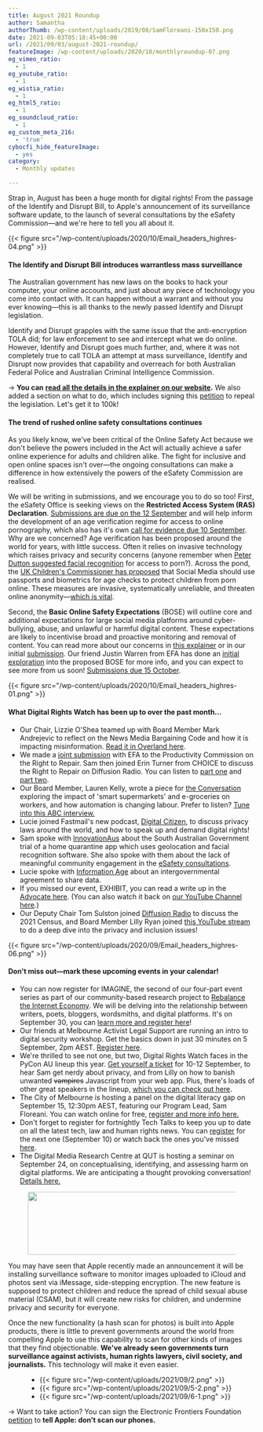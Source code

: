 ```yaml
---
title: August 2021 Roundup
author: Samantha
authorThumb: /wp-content/uploads/2019/08/SamFloreani-150x150.png
date: 2021-09-03T05:18:45+00:00
url: /2021/09/03/august-2021-roundup/
featureImage: /wp-content/uploads/2020/10/monthlyroundup-07.png
eg_vimeo_ratio:
  - 1
eg_youtube_ratio:
  - 1
eg_wistia_ratio:
  - 1
eg_html5_ratio:
  - 1
eg_soundcloud_ratio:
  - 1
eg_custom_meta_216:
  - 'true'
cybocfi_hide_featureImage:
  - yes
category:
  - Monthly updates

---
```



Strap in, August has been a huge month for digital rights! From the passage of the Identify and Disrupt Bill, to Apple's announcement of its surveillance software update, to the launch of several consultations by the eSafety Commission—and we're here to tell you all about it.

<div class="wp-block-image">
{{< figure src="/wp-content/uploads/2020/10/Email_headers_highres-04.png" >}}
</div>

#### **The Identify and Disrupt Bill introduces warrantless mass surveillance**

The Australian government has new laws on the books to hack your computer, your online accounts, and just about any piece of technology you come into contact with. It can happen without a warrant and without you ever knowing—this is all thanks to the newly passed Identify and Disrupt legislation.

Identify and Disrupt grapples with the same issue that the anti-encryption TOLA did; for law enforcement to see and intercept what we do online. However, Identify and Disrupt goes much further, and, where it was not completely true to call TOLA an attempt at mass surveillance, Identify and Disrupt now provides that capability and overreach for both Australian Federal Police and Australian Criminal Intelligence Commission.

→ **You can** [**read all the details in the explainer on our website**][1]**.** We also added a section on what to do, which includes signing this [petition][2] to repeal the legislation. Let's get it to 100k!

#### **The trend of rushed online safety consultations continues**

As you likely know, we've been critical of the Online Safety Act because we don't believe the powers included in the Act will actually achieve a safer online experience for adults and children alike. The fight for inclusive and open online spaces isn't over—the ongoing consultations can make a difference in how extensively the powers of the eSafety Commission are realised.

We will be writing in submissions, and we encourage you to do so too! First, the eSafety Office is seeking views on the **Restricted Access System (RAS) Declaration**. [Submissions are due on the 12 September][3] and will help inform the development of an age verification regime for access to online pornography, which also has it's own [call for evidence due 10 September][4]. Why are we concerned? Age verification has been proposed around the world for years, with little success. Often it relies on invasive technology which raises privacy and security concerns (anyone remember when [Peter Dutton suggested facial recognition][5] for access to porn?). Across the pond, the [UK Children's Commissioner has proposed][6] that Social Media should use passports and biometrics for age checks to protect children from porn online. These measures are invasive, systematically unreliable, and threaten online anonymity—[which is vital][7].


Second, the **Basic Online Safety Expectations** (BOSE) will outline core and additional expectations for large social media platforms around cyber-bullying, abuse, and unlawful or harmful digital content. These expectations are likely to incentivise broad and proactive monitoring and removal of content. You can read more about our concerns in [this explainer][8] or in our initial [submission][9]. Our friend Justin Warren from EFA has done an [initial exploration][10] into the proposed BOSE for more info, and you can expect to see more from us soon! [Submissions due 15 October][11].

<div class="wp-block-image">
{{< figure src="/wp-content/uploads/2020/10/Email_headers_highres-01.png" >}}
</div>

#### **What Digital Rights Watch has been up to over the past month&#8230;**

  * Our Chair, Lizzie O'Shea teamed up with Board Member Mark Andrejevic to reflect on the News Media Bargaining Code and how it is impacting misinformation. [Read it in Overland here][12].
  * We made a [joint submission][13] with EFA to the Productivity Commission on the Right to Repair. Sam then joined Erin Turner from CHOICE to discuss the Right to Repair on Diffusion Radio. You can listen to [part one][14] and [part two][15].
  * Our Board Member, Lauren Kelly, wrote a piece for [the Conversation][16] exploring the impact of 'smart supermarkets' and e-groceries on workers, and how automation is changing labour. Prefer to listen? [Tune into this ABC interview.][17]
  * Lucie joined Fastmail's new podcast, [Digital Citizen][18], to discuss privacy laws around the world, and how to speak up and demand digital rights!
  * Sam spoke with [InnovationAus][19] about the South Australian Government trial of a home quarantine app which uses geolocation and facial recognition software. She also spoke with them about the lack of meaningful community engagement in the [eSafety consultations][20].
  * Lucie spoke with [Information Age][21] about an intergovernmental agreement to share data.
  * If you missed our event, EXHIBIT, you can read a write up in the [Advocate here][22]. (You can also watch it back on [our YouTube Channel here][23].)
  * Our Deputy Chair Tom Sulston joined [Diffusion Radio][24] to discuss the 2021 Census, and Board Member Lilly Ryan joined [this YouTube stream][25] to do a deep dive into the privacy and inclusion issues!

<div class="wp-block-image">
{{< figure src="/wp-content/uploads/2020/09/Email_headers_highres-06.png" >}}
</div>

#### **Don't miss out—mark these upcoming events in your calendar!**

  * You can now register for IMAGINE, the second of our four-part event series as part of our community-based research project to <a href="https://u1584542.ct.sendgrid.net/ss/c/atcYNHk4Eh2YdGnwBh-YDG6Q37n30dkALhgPTSkfC_Wo5Ky2O2GFJxmiJmR0Z0czevVFM_AI-KfW88V9rwa3mGFw3esKKa8164dE2usfOJi5PmiVePPp9Ur1nwUB8MZo68_csXSq6FzxG2zfJId0vnE2Rjc9OKKexn37XuCm-GcgDSm3mqKoNveRGB2RjH1nmxNGXW7QtYwYW8TmGRMSJOvZhDUED_MjCVk6cvDF0ULq4IXOR5vVhyHo8fDrjQGXKjCzN0KdHzwO0s-cevh63azOoLe7c331P9yM7UfReeAyeW-Mrx03nvBukeXjtC7CeWiYQwE11PNqJk3pVGUAwnh3t_OZn5m4VYPvbdVfNj8/3f0/-G5JWxrdS-6z9_t_yxYdKQ/h25/eh1GOuw8aKxJpvBcgbBEhvl42ysdUY4PZADK6UCPBZs" target="_blank" rel="noreferrer noopener">Rebalance the Internet Economy</a>. We will be delving into the relationship between writers, poets, bloggers, wordsmiths, and digital platforms. It's on September 30, you can [learn more and register here][26]!
  * Our friends at Melbourne Activist Legal Support are running an intro to digital security workshop. Get the basics down in just 30 minutes on 5 September, 2pm AEST. [Register here][27].
  * We're thrilled to see not one, but two, Digital Rights Watch faces in the PyCon AU lineup this year. [Get yourself a ticket][28] for 10-12 September, to hear Sam get nerdy about privacy, and from Lilly on how to banish unwanted <s>vampires</s> Javascript from your web app. Plus, there's loads of other great speakers in the lineup, [which you can check out here][29].
  * The City of Melbourne is hosting a panel on the digital literacy gap on September 15, 12:30pm AEST, featuring our Program Lead, Sam Floreani. You can watch online for free, [register and more info here.][30]
  * Don't forget to register for fortnightly Tech Talks to keep you up to date on all the latest tech, law and human rights news. You can [register][31] for the next one (September 10) or watch back the ones you've missed [here][32].
  * The Digital Media Research Centre at QUT is hosting a seminar on September 24, on conceptualising, identifying, and assessing harm on digital platforms. We are anticipating a thought provoking conversation! [Details here.][33]

<div class="wp-block-image">
  <figure class="aligncenter size-large is-resized"><img loading="lazy" decoding="async" src="/wp-content/uploads/2020/09/Email_headers_highres-03-1024x171.png" alt="" class="wp-image-7272" width="758" height="128" srcset="/wp-content/uploads/2020/09/Email_headers_highres-03-1024x171.png 1024w, /wp-content/uploads/2020/09/Email_headers_highres-03-300x50.png 300w, /wp-content/uploads/2020/09/Email_headers_highres-03-2048x342.png 2048w" sizes="(max-width: 758px) 100vw, 758px" /></figure>
</div>

You may have seen that Apple recently made an announcement it will be installing surveillance software to monitor images uploaded to iCloud and photos sent via iMessage, side-stepping encryption. The new feature is supposed to protect children and reduce the spread of child sexual abuse material (CSAM), but it will create new risks for children, and undermine privacy and security for everyone.

Once the new functionality (a hash scan for photos) is built into Apple products, there is little to prevent governments around the world from compelling Apple to use this capability to scan for other kinds of images that they find objectionable. **We've already seen governments turn surveillance against activists, human rights lawyers, civil society, and journalists.** This technology will make it even easier.<figure class="wp-block-gallery columns-3 is-cropped wp-block-gallery-14 is-layout-flex wp-block-gallery-is-layout-flex">

<ul class="blocks-gallery-grid">
  <li class="blocks-gallery-item">
{{< figure src="/wp-content/uploads/2021/09/2.png" >}}
  </li>
  <li class="blocks-gallery-item">
{{< figure src="/wp-content/uploads/2021/09/5-2.png" >}}
  </li>
  <li class="blocks-gallery-item">
{{< figure src="/wp-content/uploads/2021/09/6-1.png" >}}
  </li>
</ul></figure>

→ Want to take action? You can sign the Electronic Frontiers Foundation [petition][34] to **tell Apple: don't scan our phones.**

 [1]: https://u1584542.ct.sendgrid.net/ss/c/CMxF4nARlf6wAFa1PSfv0mmZ9RIuK0LyVv5J0Wo3jtI5ZEh3mY6GTWM-pZE8svpZIeHBrLnvIkk0Qk0Z2cbBMhovIMrOnAa9nR1e6b7N0wSDWibpAeMmUsRfFC_btkaERaVfa3V9WanEWt3T55YxOi1VLuQlAJAeZMVkcXj_a84SbIWnTJJI02Sz1TwhqzL20uv_ODXoi-oZzVodc90SlPUiiLmYKl3oQNRlNEIhxPgVU-iwElAMYj8b8YtknLsrlbqUYo5rru4Nlx3Jopzyc1DGeA6SH_zuc-YrSz2fTVVUz8Gx6jfDWpGVZh-72wcMWGLW_B12qZEVornchxR_kEj0Z0r_H7CqYpiKq-kwiuQPOLTXE6bIMsFqe_0g2drWnk8T__1VTQfrQCqKPY3jcg/3f0/-G5JWxrdS-6z9_t_yxYdKQ/h0/0fN2PV4G67ZibIaSA1jQxLNU71n5PPQ4D2__MWl7ly0
 [2]: https://u1584542.ct.sendgrid.net/ss/c/tTBUZwcBH_2q13Ow12s-jZ2h-gZo4dt2A0iVNlolBRzg0RCeDkaPbBIRLKDfNSxLIso-8YH-0KYvgW8t2xykNKnfhlOGcxCQ8cumpHd8xKo50B5xyPum-AKZqsbOpgd-jpH7AHZ7Tujj-i3e-4H5v581kT3BxAE3W2xrt3Yw0GTFRdEdB4rhy0_nc5bUHOX3BNORHt5KdYo29Xxv-EWwWbWYKcizTYwg2vH3LkkB6k5lFM3-nFhhJhMRHd5v9-SFh94oDTDmL38aNflXN4YulqaiTUgaoKmh81a3fFScL2Zz1aLf119iHWQLV5EYSwcPG_SVluxdHk_bhYVTSCFg9wWyHuQAe7NLnFK9CD47yZA9CnCVQxVETcwkZ3xA2RK5/3f0/-G5JWxrdS-6z9_t_yxYdKQ/h1/SlBqswRqC12iy0LaubJQ6KZP7-pFCtkcQfrRwtwmOWo
 [3]: https://u1584542.ct.sendgrid.net/ss/c/atcYNHk4Eh2YdGnwBh-YDNzIlJV4_GrH_ewmHewHjTTIeltI74MXoV-ALQFAEgbGtvHt-pCsIbFb3ZBJ14lyh_TIwUSX3MsQrResSiCibxyCtwTLtmlRXB76W0ZPEbRTSeyyt2RJKo_O2Xfd1SfP3JM-Tnm5lAxZEJAQJGfTjfzhKzJTUvfHTL0R_-F8gBIDFj4rdK3Z09ge5QMK_wivC6h8ERwnlBNnEod3t06_svrGoP6MBEdZMhwR62v-QzeAlo1-EgA09V83wjc1u69267h7E75w7d9wMZlitgFpg2bZZgP68Y8QUyzTa6pnJpvb2cUoZzXDYAPvPIpuxdbvoSFHsBe_BkLaWaOxu20KuZ0t2qGgJ10UZQlkcnF9X7sHJ-YThgtA8--lpKBMEeCIQg/3f0/-G5JWxrdS-6z9_t_yxYdKQ/h2/Mty25Q7CdWC7u11baMTZ4pAKDzzkyS6jYbsNbKMJVRk
 [4]: https://u1584542.ct.sendgrid.net/ss/c/atcYNHk4Eh2YdGnwBh-YDNzIlJV4_GrH_ewmHewHjTTIeltI74MXoV-ALQFAEgbGtvHt-pCsIbFb3ZBJ14lyh6n_kbnG4Ksm3u0g20rcrpDsYgDzePOuzpeVRVd8iFdWAUqzh0TqcNyTAFK9qhBEneoOa_x37WQgCiOe6DOCHPRGDDd0thxW2gWr3xXq8eB0ttqh2H0PctQtoKWp0510F9lBIB4uZ0XCEFAdgld5e4808toqk3yIW4GQ6UFaTnuLEVirhP2FfDE78GDBwlgBkz8jPHMohdR4HH0VaPKds08ees7YeOg6V_VLQVmwRvX_M2A-xMcqyffs0oBnXRXEJV4ljfynoxTI63bXQeZeqZXyPJk81ZhJna9lIFWKbfMhYDGcg2ZnT-2shJGgE8WAhw/3f0/-G5JWxrdS-6z9_t_yxYdKQ/h3/-6ZWIlhXtvvZeSK1aYLda1MO0tzoLiQCsYSuLdoitr0
 [5]: https://u1584542.ct.sendgrid.net/ss/c/atcYNHk4Eh2YdGnwBh-YDDaoH_YJmZr3EvCbTx-WNe0AKP-8OY0J-ENfu2AmpDkf7Jt3RKWN_0Z5aivtkbzxPRLL_yFRmuiLo9eOFWgMWuNuMKihpET9E33-LPx-vRk4_g8rTxOJ5TzM_yiK3dvYjvFNdjun-xIDmHZz-Ml_yA-2lppP3m1BwYlab0PuHmDsjRFmX_aOgKdIL9N31CXtaaec4RyL3k_0Ufmya_yCqLCZtt4yobbdUkuPfGxLtGHmUhYVK9N0yGrrPM7MFeEFRimOZvL79DWx45AAQ4pgRoL_7Hwyn0UcVaWNhSFKSQ7l7FCzuhxLnuRvoaVuh2dixrEHH4PK_-4zc0s7CPxZ4twXb6IZbKy_uQnnjhX7NVjsgMdlAXkQdn0vQPVsGC7d3feLyzMB1LVKLAqtLK0vTGQ/3f0/-G5JWxrdS-6z9_t_yxYdKQ/h4/65z0b8HUQ_z51w0opkLgD1aZxvWXA2bX3OoFrPlaOJg
 [6]: https://u1584542.ct.sendgrid.net/ss/c/atcYNHk4Eh2YdGnwBh-YDLSdG6w5LPZZek4cvZXaIYjtoj5_E_axa80V9h40eAXJRFpvdT1iLMxS78vc7AziLJWL_0maipLEk-1xnXkGX5GBu3Oo8hbpz0s2TShLB1NDYf8icgq6hBc5mwJxAqulMj1ywlXQtEjngTKDBBSAVFqEiJcqs1mTFRawT3WM3TFaMd7HR1-DI_01xXo7uyRVPHOif1WsAEYClbZSyt0PKf3SbQmHZ6fnavO1qYDP57Eq-I_ButlpJw1m-SaoahmAXGmHy7rgbBFzWHED0NrQhK_7D8VOGRDyd0ckbOOWEUZLcMmVhP43ezvUhxDX4z_Oz0tGXUFj7TkhOhdVQUT2_kSoL2L3FwaaVbCH-OXPwychjDYJfsbZxdA05gCkMGHPrtakz8odd3HxEzY9DWuavrA/3f0/-G5JWxrdS-6z9_t_yxYdKQ/h5/9EhX-ZRVLLf7yYVyHFDGDB49yVBEjUY8HkKzN5hgG5s
 [7]: https://u1584542.ct.sendgrid.net/ss/c/CMxF4nARlf6wAFa1PSfv0mmZ9RIuK0LyVv5J0Wo3jtKupaUP7fEDiszgkV52AIiPIqzsTTc2WnzAoHQfajpPNhLv5NVl5YNKPotMc6ahnTgBxN4X_2b-O8wFU2WKCglFt2fptx7juto40ZX9OX48LSE7_k9UdLjfj7Rl7YTNGh54JSGHPIDjMTv_7W1U8qOHP1HJCsuP46Haebf0LZJeot8Hzpto6JBWhzInby110W1BO7PuzKuieLlKTtdF0odu6b2WzIgmFph2UwGVSPVtKQ8-7ddDZEY799wpE9VPurjHrSQVnSp2rxIUMcG9-WHUg5fntXkmhOLnPm44JPIgh4c5OTfbR19YAgMYCeuUWe6cv-cwPi6KQ1AWBMDwm_SlEo6bMLAgVufx2X_Y44M7Hg/3f0/-G5JWxrdS-6z9_t_yxYdKQ/h6/yWALZANSvWsNTSGQoMliUy4qx5hFEnMQRWtP6lqDATo
 [8]: https://u1584542.ct.sendgrid.net/ss/c/CMxF4nARlf6wAFa1PSfv0mmZ9RIuK0LyVv5J0Wo3jtLPXabnO7pZHM0rPPHVmfVok7BjJVqjFsnj57h8bo8V_K7viZDIjZvEVHlSuRwg82-Pqsbgj4WNJLL80dMSpMd6erVkR3gk3JIkrI9YtFv8p4IMyzeQl-xcCyHLwys4R7_BXNi6PvgnxdW3hT7La339oL0DTxmOEz3DcSxABoE5frmjVCCYVdkdi6Hc87dlCRJ1BF12Zfzg-105A9KS_9csNxI21PUtm4KTxw9-mn9Wr088_Ri-a31f8aQDdxAX84dnxDT8PPAnAZuZurDigydHp7OpZXvYgvwTSwNz1uMAV38lPNcqdiX3YNNogoAXRe7pcoLpaI5rbxiJVWG6Jg1-/3f0/-G5JWxrdS-6z9_t_yxYdKQ/h7/PR3F7dcN7ljJOyPcJmw2m3-js-ivIXDytHu8ylYdXSQ
 [9]: https://u1584542.ct.sendgrid.net/ss/c/CMxF4nARlf6wAFa1PSfv0mmZ9RIuK0LyVv5J0Wo3jtLPXabnO7pZHM0rPPHVmfVo8jokC5nFEEUacXPWEAWPrWQgsCtuttyKUrv5gP402yzAv_9DYB3fa6knmGkEP5M6tHZgMuUDwzcPwUTakPW92a97tUN5p0VHluOpBQxHKk-wiXT0nvzwWCv4RQa2L-Hm8pKe7Cr7Rui6ZlS3M5Q8b24TzNF434hxJsaEUR8F3MS4jZNVSIBnqpmAkZW5vwOsFF4EzcpAnNWwGSBKRV0fTe5G-oaoFf5c0OEpTzlPYe643h5NgCgtn5lIrJD9DMIRBX9BgztjUhL0DIO6EW6ikf0aiNi7XMsbrcFwjNsZhxOPFxqjrhBiKL9PIHUPVNXb/3f0/-G5JWxrdS-6z9_t_yxYdKQ/h8/-gPOvveElRGbZEhieBQdiHWyu5SDk4eWKCSnoSKdqVs
 [10]: https://u1584542.ct.sendgrid.net/ss/c/atcYNHk4Eh2YdGnwBh-YDH6PdBFlzhhP0zp0lyf7OcIoi53S4UtezRH3WV6SVzmIkI6fTUlncfjc35GCqZPt2-HtHVxGK_m0eF3oELdgM4S8basKHVwtGwYmKdQUx-ZurCuHC4LQQwEaQdkT9iQMn1KC4VFXiQL3U5tamYC9Dl50cGwEyQETWPIzczHAG3nJVkXuTyb6xoX7bazF7zvCw_6Z0MyvwDKC8GiEqJf-rR9TCLOZ8KOrDPY5j3b5uIIKL2nYjzWkN9o7MkprCSEb8uU-xEK4Rk3YHuGTr6mJ1bgzWP_w2d_7roCIt1OFr-cr0bg5L3tOrDz4zitW9Hq9qA/3f0/-G5JWxrdS-6z9_t_yxYdKQ/h9/hNKh2EZ7coEcXI_eoR7ZsSkQtYK4Tx8LCiR31hwt1os
 [11]: https://u1584542.ct.sendgrid.net/ss/c/atcYNHk4Eh2YdGnwBh-YDHHVhY_WYZr0unFUrior1hawU3DWNe7nLIodD10jnwzA0PV_jqxIxx33PfqNumXA9i7DirCHNiBV9ihESTd5IizGidNbYawHFknhgc7Sel4FexUyIR9pEa0I5AzWdtvtaAScDog5rnKVULBoejtYTootz6eWKj6Ld0pLppZwNg3wGrtIHinLcxVtjuqAm5uKliI0s4Bu0Z8pSWx-A6_PIm5xL7HIKtCthYtS4j8msUWp8ZMYGXjAE1FQnxnTPPtsYKd1LaVsVbI3u2A-8mQsjyV4UsIYMJtlXNZXuNmimta9LxNlqw0SIL8N6FHH_LAPrXWHvs83inajw6YUKOzCKJOUaRFGiE6s6RF_XkRRWEOcHqsHiBRYmLJ92W7OZQzh1wr9gsuz6tjRsGorHI77zbR6Tny5IixkrYwlhfMVIC2iV24rcm_VZ4HHUeYR-SyPxg/3f0/-G5JWxrdS-6z9_t_yxYdKQ/h10/Z9y8wlGZjtMBUS6qaSFoH3ZdJdvu_kfBwmMsw4--w7s
 [12]: https://u1584542.ct.sendgrid.net/ss/c/BqA3LhzOFl92KwaVoz69N0qR3BWkZXYkjMRYGJoSlafminNO8m4Cm1r1Tvy7j9QQJUHH1h1Nen3zFURLn3evw-QHCCP4FDfu6srNpR_QVMiul1onL5oOs_vGmBiwvTXQzhd9ZTNtuP6CDmHLGqMxsVrZT-KgDyR5K7s40DBzqEC0Fy0c7meqpBo_r_j3rqCmeqUHzaCQSGt0ZJKOk8iQBscQONcrlVxjT8lO18BgZmSO9PmlH_IRHkCHNQYq2NhPt8f-ARhD1TdG5PmedNni6OkcBy7PbsshWxvAq_B_I1E3NPtcwBg0O5pgpHxsso3hdHvhW-cKHAQWDl1jE1OA4dElBKNWdFbMdv-5fd-mK84/3f0/-G5JWxrdS-6z9_t_yxYdKQ/h11/BwogsLvbUZfbh20MtAPpGp7jFiBFhXmE1V_4gpu73Hg
 [13]: https://u1584542.ct.sendgrid.net/ss/c/CMxF4nARlf6wAFa1PSfv0mmZ9RIuK0LyVv5J0Wo3jtL2E9b-MteFm1ah1lzclSvP-AYyBdGG5BZQw2dwA4fa5VNdKEIugTsPseoRFBBLXTH_pLD8OSTwN9hUv9pqxEIpGI10iIMxziPl4yAYVYvDj95tN2R4afwViw70BOcWMzNk1sZWxPGw8Mpaw9Ks15ShnISX3hcMC_n99kKu72QOb7Z4ZUcRXkxUn-fv-iJNU-waBs_dgf2Mh6SnOTZORNCnXdWek8HYjk1WG3orYvtRnK9kM9AH4IyegP3FgAXkXBUkMBCUiLRKaKKN5DciMfrylWCx8saeZ3LiDE996WuUjhcq7TGIJ7CZSUgbpp4j_OYNKL6TSNzFbVFOBCOgcxdm/3f0/-G5JWxrdS-6z9_t_yxYdKQ/h12/-3WVVS9_0KqwfrS1PP4ILtNlgBdtavEnPcLsdcZRK_o
 [14]: https://u1584542.ct.sendgrid.net/ss/c/atcYNHk4Eh2YdGnwBh-YDMittZ4N382OD-FXIX5Y7Gpr88IqgFxlGw_zZLzRHlsP3VNrnc9QjaIfJ7HQQ4FtuEi-p-nzQYMjbQt54st3frLlNNo9_IN8ojbZMapAbbA18UY2mgkVjgDbTJMPN2Lk7Abp4JGuXx8V2LlRhhXXMSGbiPtgN05tvqvO0slVaO5xK9lWYMDfgbJQRC_ex-NGQwUW6-czYmNUltFJrAnhx_b6z-ZF0aoCp2HaJOYQ696XP9iDxYi5vVDeC3SRoEdaY2A2j6KhNxkAENTI7zsnhDM6TnsoyIhvJC-QgtidWtnDdVnmF5FJm1gZviBR2k5YNRzTle7TvczCJWKSU9CjrTNX4Y4IPRo8nJR4HIThvJgP/3f0/-G5JWxrdS-6z9_t_yxYdKQ/h13/EEFg3LmCdjXqHqdGMZesrEfAbVdIU4w1x1SaX943goY
 [15]: https://u1584542.ct.sendgrid.net/ss/c/atcYNHk4Eh2YdGnwBh-YDMittZ4N382OD-FXIX5Y7Gpr88IqgFxlGw_zZLzRHlsP3VNrnc9QjaIfJ7HQQ4FtuIC9hOsF3WLpWQaiY7rR_qaZb1j1IO3vjtZDbIA4id2KJepUhUXu0VYxt1N1itWIgnG4xSGuxd3GYfJ96g_j3Qt1yA59Cs3FEjD8Bi8Ll2MFCqtXy7wWz7BPS51hddiXg6MUQgtNrwnUoxcqztfyascBR-p3-vckOUBEV2ZeL9yVGlk_wglWwoA8cc4d82lanO9qfFvgxHn5rq2ISgubLKYJiOfynZYwiGAw1oBBx4d7iP3jpfdcO1tMYzWRFziOmGYUHevHAgtz9lTP0yAvxlUZWl23u1De_qGDdkI8-gRA/3f0/-G5JWxrdS-6z9_t_yxYdKQ/h14/iKGjKqx2GhjH4-cQ0LxMWGORWCk3rGA93q9hJNtOYS0
 [16]: https://u1584542.ct.sendgrid.net/ss/c/dSCQfi9FLISmU3ZE3bfPhpEZLgq54by0MoL0NR3kZZQYyVreyn3vQQ6GvAMlmMakj6GEKm2GIKXYOriDUGJiN3Z6CSm4GlSznZbFL7c9Yz91vyHPlm76HwLD4HVF4_s93urph2Jo18D7SmMpIhcvvPn3kZHMsCoby8BoTXTZDuNI4MpR-HYUa9H_Qm6-RoAeZUJrMI2mhjgHceL0JdhFYvenpvJ1oLPnCAWthJ7RieRqdHFO4CAM5UnUeuQbcCwq2WXEJUpDdI5d6aZqZoqp0h4UuCseON5KXEcDvXLdema27N4tpkFnEAacWD18anC_x7GXPjc5Xu6F9qfjn2TjAcib6KWbgMk0COC_1BBHfPcue-Xz_buDXu6f_ub_52PJgPsPJUkib4LCilF10nAHsDqnJv4fzub9QwBe2mFUeyoKgJ8FcvKg_5fgYlmeSdintHyxiwYdQbnyRHuEpKXphw/3f0/-G5JWxrdS-6z9_t_yxYdKQ/h15/Dgb5-XK-GmLsFWGAdFhnzyl9rS23IlZ6ru3x0pry7Sg
 [17]: https://u1584542.ct.sendgrid.net/ss/c/wehEm_vu1NBVXOKYSqOxTEzK9_VzT7xCtH-GNYpHRDQs_Z5AEnnYFuK4w121NVUb96M_lpLpNS7DHi5nhot_6XTLpS1NEG_u5WRzm3f3RIs3_MmYKZJBbHDN3FTwZjm2eG5KKyDfWBb9FKrqPfajo0wOxizR-Ug93CP25NgcGZG8bGcpQo5171mmrvSIhMAkT0bLMUIQELJQQIuFsSrqxr-giszxZCyS23OdOjDjs1BU48_wFM3ylBY0-Na7-B6IF_UpaIXLUA86E1Sd6vZ0hu6zhOTGt0hKGb9TPz9WhuXYJ8n08AnZ2oDT4v2ZJ4VWMdbP2KGr0U6MkY3J73kp7TkNrExPHA_m9lSf_uxHU7_iht_gyTlpnRJ9EvixyhTCMOJM0WeLyd-EDJDkbYwAPg/3f0/-G5JWxrdS-6z9_t_yxYdKQ/h16/uys-21dKAN7TJaiGtPCABIfTQbZqbaWnCQRioIVOvSY
 [18]: https://u1584542.ct.sendgrid.net/ss/c/A7GQnnr_XzUYyessq5BiRKtLSqfnqMBhcUEGVS-L4hRZwCV8d1Xl44aIrTl7FJ4HLsWwb7K4sjEst-7Lc2DpKS6BAfaa3hNGWIomAjGcFfyJkTYqwGitiib8GJRUxF5QGhxEVDPuUXDow77PPtfoUbDk3MSpd8ifAk1b_Kl4NqXFhSakoWgT3o8arqC4nF0wfGJ742mMdUG9nXYrQYllwx0CWKPTb16Y2kCpSvY_aPrhvBpEF8035bSzVF75PJIndXyDXQWb5LR7d8dNC1qM6aOKKMy07L-OBJREvzKH753Vv2QpzcCBNcQXE5l1VATa6Ehztq2CEUHuIyTsY3iWDAceLgM5-ZzvuGxSuXRcudo9TTegx32sE-TIzIsIkMXfJg51uYJUVaqPga6Ur6RLsQ/3f0/-G5JWxrdS-6z9_t_yxYdKQ/h17/bkgsDzMs1ZfbL_cMkI0KaIpD96UerG1HsqB5SUt5w_Q
 [19]: https://u1584542.ct.sendgrid.net/ss/c/atcYNHk4Eh2YdGnwBh-YDK_gpTaIVkfp3JTnTCw1eQ_J5wemq3D5IS-Lma4G1LNcEykeZfP6zrZkx5-pUsC7R1FxKUbMvu6RDtkr3QOTO_oPKOT_TXaJWj2hJD7-lWuvSt37HnYnZbZY1p5w4BcwDnh__8t18bWEDNCNLPhpVOlgbNSewPoy2q0AM1_3QB3MB6Z-Tuocry0k-nH0gS7q26J6jGkikq5S-IYL2dAItcsagHb7jIQ1kK_hIoLJCLOFL1ap_oVSB4KJS5EL3n7Kgiy0H0z7Q0Pm7c9rbaSVJT8OTLb_X2zooFDruvyI23G0ljWdmQnQ8OAxECsQHM5TFZmpqnkapXSQDrAwm-fUbR_ZsQb3DMvR32--IGKyPW45VGhxdMnTzlCfur_iWG8Ly0f4SInNtH9UJXwHBjRjc_c/3f0/-G5JWxrdS-6z9_t_yxYdKQ/h18/EjuRFOxQa4l3CQkwzvcChsSn1F7z6RY3G7VUx5-IIfI
 [20]: https://u1584542.ct.sendgrid.net/ss/c/atcYNHk4Eh2YdGnwBh-YDK_gpTaIVkfp3JTnTCw1eQ_KK4IKs54jKVxV35jBmEqTBagLwSgx3JREghE9fHaB4Bp4TK6XdE1JsipnoXZ7uXvmTVRkzqY9CK4pGnafq8Cm3T35sgtARz8Y3DMcIPeXdFhhr_6rTVd_zlXf68wLpID5SMCYHkUVAOmyKUKrCTstPiXp1ZyVfj6u5XkEdwhqyvWL-0KpYgs-ytj8qPseWcPaAUrHAR3l4JfuEe5iyVfFmK_rTZ8U4Zm1mU0PpLckBov3ID77fgYhwcnR5uFoyJcXzMD7qq5I1dKU4-IKuQuzbkWwsF_iJw37rKaRuK9vi1MbOWr5tOzURUH6yk6I9fFoYwtHMf0uFazDxKPpU7CmcHPJxoCKoirhVA8-Oa6QIw/3f0/-G5JWxrdS-6z9_t_yxYdKQ/h19/cIXaSXy-ODBgBLv3l37wwsUzVd0CjxeFQ1jLUkRCYKo
 [21]: https://u1584542.ct.sendgrid.net/ss/c/AmCPGAa5TKCV0Ya3nRaidIJyYtK-7IgG5Wz9OKOLg6Q05rTTgJUfnv-0eQMRSaa31OGJh-L40CTyc-DtXLBNDZP0j_UBvFbx8D-I9FMJcn5zY1_PZ8JACJSOUh7S3sH8azAZA1LrZ7VYCQpOBUy-w9U5M2wRhlhct2ozKFklqAf4txXlPSIPg_nVHaSgcaqCYT6PTtv1NJkIW6_sGyfXtyy1ndwU18-AMaGTaEoC8AknSd28i14kudDDhriy1220PiaB6_KAsTcoQXZdByhQP3AMGow4LqW6l1hLyK_yIkS1fr2wsYVpF3TJmNlXX6kW-U_Kx-vXGTUpqdJT2NFj_ZigcmAN5fnq9VMwjVHrp7nM32tW4Yh-0xRg04Qjwe3mwnEtPboFfuYSxfqSg0iASA/3f0/-G5JWxrdS-6z9_t_yxYdKQ/h20/IqEqzHqU4pd8NuCVVcNjInbzdiH0Mr1kQ4Mm9txnakk
 [22]: https://u1584542.ct.sendgrid.net/ss/c/dSCQfi9FLISmU3ZE3bfPhmpcpYsTOuQywtFluIV0gJk1cMIxN8eO0Pwou-sqMthu_RPKLgGoT2PZoJzw463i8ln5s6-nBGqnQGX9WxLc2m2KQznBc32WBt0RtGPOOSXshuZgqASyfljbAqoJEQTlZV5FONZBLapZU2t-H3W6gC9jE5LMHSbgqkj-0KDa97CmHOOKJP7LW948NM5QsnPCOOwGWZEkiUEOSu_y8VT08rnffEqL_crwoNOpBeMvpD4FQGF_63f9K9P5zXryPpiORjS6Ilkb1tM4N6uAXyFfkiNe4vOOyOWUDN4b8aQN1bUab53FPmP6ih6c2AvA9l7TWP1EJI4cx7vsQxJjKMu0KJD-19kTIfDW2kTJWqOTZp8sWEHuuWthYp8Y8KlLxG8gZA/3f0/-G5JWxrdS-6z9_t_yxYdKQ/h21/1sN3AIdlv-ozVYzbzKTd17_sNbXQyC4T3zk69jDcEOA
 [23]: https://u1584542.ct.sendgrid.net/ss/c/atcYNHk4Eh2YdGnwBh-YDOJPR4Z5lDybbWIPhQSOR8FZ9Lb0Ykl6e3Qfx7VBt4t9SmJ0k_splof2hLuK9LbLOGzYazUZ-WeEgt1FMiIS-jHyiQ2EyhWwffZNMkPdDPEqfePl4fjltotTK03qx-LkdfD05PAMSSg5ZgNOzgFIqB1ivOKJwJOMTutt4-pLyr1DPPCcFNP3LMoqWg0xhw-9Wipr6ynhWimDXzqKnBz-2uEXoz5hxvl2pLiRLQKqAyBEgl2i4Cp31k8hN_Ydz6uNqPWfa2zNnkBxwHSJuDs_Y5rNPSaZ94mXT6IGr9TiPeCnrcqG-k17EQO01-UFLzFgq-JHfHHxwwFNbSmyZAZ5yOs/3f0/-G5JWxrdS-6z9_t_yxYdKQ/h22/IKqzH1E6rt42yrdKItstKFQJhelsihr8QhXUuNAOf_s
 [24]: https://u1584542.ct.sendgrid.net/ss/c/atcYNHk4Eh2YdGnwBh-YDMittZ4N382OD-FXIX5Y7GoFZGWb0x4HPkQscThMJoBxxzAlgB4iSYnkY_EYdYJm69wkqowPi3LjrbNBSM0h-2Ri1HmfnttWZoJ-7VdnySe0A56ihxT0Ci1VuuwDsMzf9BEhZMTrp-g2jyyAfXTxVGHuNirTSFoQtiVuuslVVDNjMAXs59N9TyCiH4P0lPTlGwdey77am6GJRvRPRpnfixwAwiKy-coHqLRFqaYcE6Vd7iKUObCpGFjllPuzSmqRENhgt87464xYGXyABTgCnPMwOrtrU88L0S7S-T238QlpDNhDJELwiI8RzyG_iM01zhylQVZgBcX_dhXJuYHKwuPOCxCXyl2W1RWCvaJ5UtCD/3f0/-G5JWxrdS-6z9_t_yxYdKQ/h23/uQB225JQ1hWdH1RDrM1tdHJXyr6Tr72Zr-ZOEW0KRr0
 [25]: https://u1584542.ct.sendgrid.net/ss/c/atcYNHk4Eh2YdGnwBh-YDOJPR4Z5lDybbWIPhQSOR8FfirYq1256ZsseuAdGO0cfR-fWLwwIUywcmibzgTOmV5hjcVLynW-TL3NUwbOUrodaJjOlxOmWh_ZD9L9-0OKAXdi11qGMdjNitYz4OhA_NNtG_1Kc4ekDkelaYs4p8j9I8VegWdFvgvQ53pk0Te4twpQbHJRDZ6Qs6CqjDPMFy1hQRpl09ylYLbgVr74ePdfteCcQT4OtEkc3K_--hoDbJpW9Qt9kHahDy7Vv8SBPb6rBsfvFVYwz6WA-5-1HeJYdAVaGhTZqGIVhoESIrczEBUgWs9qz-sYsx-SQdyaqxA/3f0/-G5JWxrdS-6z9_t_yxYdKQ/h24/yZ28jCLHY8G_DmSohqIqD8ermchyKG3bL0bbe5Prt8M
 [26]: https://u1584542.ct.sendgrid.net/ss/c/CMxF4nARlf6wAFa1PSfv0mmZ9RIuK0LyVv5J0Wo3jtI5ZEh3mY6GTWM-pZE8svpZhElJjsOaFZdOMIrT61z1qdvhANDfYQM64EF4WHmewqCKeJmrLnB4P3hvP41u1RH7rXaR0UAoqUGOz9KoABIH1oaCqTrlMqJaMJzwYQ-Km606Kp1GROTL66NCbaFfqVnDEwDFaqbVZgLhlNFvj60qCG0BBihtHFwWhs6HWMY3XYn2r8pGMw54fiCL_5OUrmclhcBu_t1-Q8DFowWlf3DC-RQ1Upk3xEviQ8XaQrzBYaeXf5Ukz-HLXjqHLO-Uz-kLk4edMJqUU93de1V8L0qSVh5nPOqiQgKc-PYG9wdP_QA/3f0/-G5JWxrdS-6z9_t_yxYdKQ/h26/hHBWlxcmiZJsUQTZfvOD_0cdIdVFDf2sszgucNelUfE
 [27]: https://u1584542.ct.sendgrid.net/ss/c/tTBUZwcBH_2q13Ow12s-jdQBCJrvXGU80pi8yH6rEJyWji1ixaxJMNbu7ovasyyPaxld4zIZmfaE2XR2qp7FPVh1KPsgiz6dKKB5clU0waeXFEf3UpYpSgp4GJaB5tmqVWmtggydvYSodlkrIIASd2lYPigYtOf3xaeGTQAPbBrkzyyZoMvVCtdbwpMOeGNt3OnL8XC0BYhRDMy3lJ_AwlxRCe_aWwrXOWvDkY6ksKjWyF1oVtyO8q1hQ5P_GobpRcoIxriM_I_8sCG1dLvj1ds91a_i0QT6mzaxtd2uTm0Mr7q7rerzqxQQYstREWJH0SSG03RmRlxzNeBL30V95ESd9bcS5hIgJ3Hdrs1BBYrPztHzzyb6o64bG_6Pwhtx/3f0/-G5JWxrdS-6z9_t_yxYdKQ/h27/23sxrzlxUMOEPTVcR0e96mYJF8NA5inpqkGg0WAhIpk
 [28]: https://u1584542.ct.sendgrid.net/ss/c/1XQbiUZqIgkFRQxQopJGKcsjBbt81DgQMM3GBsB3dwCbA4w15ZB4gOfaf4j6P-5zGra0jQBQ54aUq9vPubMDMALt1N1veXnz8HWfnDLEgV37qG1TyjrCRsd72wEttIzd_3oxkF3VqVSN2KdwWlVczHrZ1055WX7A7bh53gl6_MKYHoRkmGo8aGQHopJBrHiKSaqaNcKbfeImnF-SQF-YG8JRUEcA9uyx59WhtVd2x8bTzB8NgyS2fWbjYHsSLOGHdciJE6LIzVXvlczLxy4ym7ALi7pYN_QRlYy220lm8LnX8Ak7Dmy_r7jf8ZD8bYzQ3jMxgMY7XNWDbECu525bpA/3f0/-G5JWxrdS-6z9_t_yxYdKQ/h28/gsdYx-vNLEHLYsb7YNnHpFaNBF-3TTJbsA4ZSQhYPGE
 [29]: https://u1584542.ct.sendgrid.net/ss/c/d0u-cuZonXkeOiC_2_db8e4oAPUHZWLxFjb1akC9_i2ptjaYWQVOpfc24e-zCN038E1e-Akn-xPqLjZQSq9_sc29OoKUEDTO53YJzGwPxJEiaoCG7mfzX8NQC224s1srnvOWkTNPyH_OuAKtraTldoVxj9M9uYXknFU6fa4j-9Ivc4ERePU5APKPeeXPxceFF1m78Gu7CSZFreVK2f4ZLX3sbciwYmeIsoc7ZKqgHIlgtVbrUQmQB1S20pOUaHOeVu9c8yaFYvyc4mbrpTxLi00217UD1A0hrKIGxKx0z100yWEPMvI_xDwcq9zaimgAY94bfMLTqqD4OFQU1BIleg/3f0/-G5JWxrdS-6z9_t_yxYdKQ/h29/l4QMsfQxW2OcYV0-dmupUG-lc2q8JF_KH1GbDShp6mQ
 [30]: https://u1584542.ct.sendgrid.net/ss/c/atcYNHk4Eh2YdGnwBh-YDABzugTiwcjjQGx0z-E6xUUfv22nfv8cRInUko0bf4P2h3iC4OGKAluzk2lA5yTecpCpEblt1LSbgJkqEaomayzlBovqK5zsSVGMapAF0egvFsgWBRODJD_PdJjz9Fg_b64eY5MA21SKeXCrj6nTacZdMZN_8631dMpRndjn8FKnTHErpfXxe4IAO17asAnaIbsGSquIlx5LxAkIuQbee_5jG-VPVA1jrfmUhaFhvgYhmc3GuoqdwRlwhu9njNS0p08KQDjfik_hwa-pbPzrFSaOI65KGKAVu9aDPi-eiQp8Mv4MBYwnREc4KYZFJdp5G-ehouAn4mE9_c4gHtO3Uw5XnYlKBlTRI2p2RYjL20b83lgbJO4CmwSMqFY77Z4MqKfwQo7MwOyfgHnUVs5vAjH4dNvSBn-_Yo8hAJtq-Fro/3f0/-G5JWxrdS-6z9_t_yxYdKQ/h30/trRQGuX-mXEhdnMcRyh38-xSJv2IQfmqJuWkZBNll1k
 [31]: https://u1584542.ct.sendgrid.net/ss/c/atcYNHk4Eh2YdGnwBh-YDGPAHpOHpqATgY5qrC-ZkjbHmRFyvB60vx1jk9VZdEGKjQ8CCpCWsYRAMkb2NiO5NIQbjOJfGlVTR9WetdUaxOUt3i90yxJYJiTz7Lf6N1Pu1GEOIJj_pjJQSsQSYB_eIvXEwm8j4kT8acapf6g-i_KVT_IcWGeNKJftXzOHvkVdts8FNFYNcBnF-YZ1aZ_OuCepTnPIaPdnWvDgTGKc5RIJssEP7wENT4JbyGHCkiJaupzJ724OfRI44dilyyMf8fwZoH0nP29P0HULSxYqNbdMcmWV_nnXNjSDKXhG_dGHAQ4eh5YBWSmFlw5uA95ctO-WAuhCnN5apugsXpbBDFPAniwsaKBkjBExQhPfEbWx/3f0/-G5JWxrdS-6z9_t_yxYdKQ/h31/mHWjEfMWKmTeTMohUi1Xi4ZHYCDkOZ_y4t9dslH4JX4
 [32]: https://u1584542.ct.sendgrid.net/ss/c/atcYNHk4Eh2YdGnwBh-YDGPAHpOHpqATgY5qrC-ZkjbHmRFyvB60vx1jk9VZdEGK4N68n6JfgdaVtqvcaluRu-SmYYow7LwemDGk8UR6OBa7wler5JuKqYibbkCM5UeqVbds05KXJdvyHcGDrfkxsQinA7zCeFzZz9FBpRwR8ZkJF4HuNhlLrsfLAsCFrpuYp9RratiHlqUV8FBklMYmobSDmVZJ-xI46VITYwFEddxIRC5f9U0qfyvowJsjLGhTYKjYXSt3dk0zd0EOJCgoaHJzTaMN27bHXttGKPXF8v5XxZ7FUvuXQEpx-7z0TfzXDD7m63yQZCJm96JHngTtKSyEbZCc3dcQu4-fZW6Kvko/3f0/-G5JWxrdS-6z9_t_yxYdKQ/h32/0fURdk7UBe0HBxYqBTRyD0xvzOYi56HcrYGF6kvedoA
 [33]: https://u1584542.ct.sendgrid.net/ss/c/ZsYp6Jc2ATNP3MkVzvte6ON97mTeKu3-_8Do9WLXXA4M_j3-Hax6n_jsFP11U0UMzVqaRJCYf4t7QvqQCE1OmozAQ0rYncKuBopi-cUeBregCTJvQOzwUX47CcrPXJpeKMikmMYpWSMr9gCJ2mCmwVAoFIW_HHkMuMhLyquXgUukmgMy8vdTEi4sBeFxTBkgEHbx9CyR-OCrCWG6JUkFGlCSMoEak1J5kZ6fzWiUOK5g5oZxAB3o7uZDiIN-kXpGAygYf7SEX_3UtjqGx8WW8peNFrhF4X0--To_Q7jFkxi9UiGyQIz464UCklxqC3Pgb8CcRQvi8zxOymxdMsVuzyd-WANYSt1mZtBv5lwWmUQnrAKXCrbDzbc01s-9hdBUF5joODhhwMzcwdIr9f5dB0HAIaHtZA-eCFj9N6qFOziFeD7J6NiYkPM_m-tyRfzMXAfyl-jzNyG1FptRmFT8CA/3f0/-G5JWxrdS-6z9_t_yxYdKQ/h33/qqWRtOleaSLXD-i_GGo_CbzUQCLtE5yATJHRdjkZiNo
 [34]: https://u1584542.ct.sendgrid.net/ss/c/P8Elou2Rvc0qoMPEUZrMXVzxqg1obhSTjaPz0JDOnTzHMJl2As-3vhEGYEkVjJnnp-D-yNlpYO6v7AFlS10ta73VICcdvGeUXJ1Oi2Y8MjDYw6jtvOL-OwMxSPr0d-tIkrrsW5bfEmsVt5XSdaQNTBy1feYsGcH_DSVpR9jMVpA02Isp26h2X0Qt2iZ7w0jhkeo8A4bU9S_xBHnO_vS4bus_Ylyz79K8JRkctm6HnwYQJCyOrRLK1uY2stb56Nd6BsICIu8uf2EJpAn0QVqn4Zgh4Wkb5eTS2mHAsxcLnSF8fQd9fJEhrjNi8sRx7nre4Nj08wXVmUHjtwvMX-VFYCiabUoQO4S7BoQ3gLtqguA/3f0/-G5JWxrdS-6z9_t_yxYdKQ/h34/U2tVACY4EPiuaQ_V8oyryoz2A_vFGUxR7Hiwr0SbTxc

